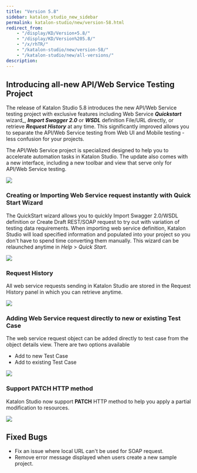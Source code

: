 ```yaml
---
title: "Version 5.8"
sidebar: katalon_studio_new_sidebar
permalink: katalon-studio/new/version-58.html
redirect_from:
    - "/display/KD/Version+5.8/"
    - "/display/KD/Version%205.8/"
    - "/x/rhTR/"
    - "/katalon-studio/new/version-58/"
    - "/katalon-studio/new/all-versions/"
description:
---
```

Introducing all-new API/Web Service Testing Project
---------------------------------------------------

The release of Katalon Studio 5.8 introduces the new API/Web Service testing project with exclusive features including Web Service **_Quickstart_** wizard_, **_Import Swagger 2.0_** or **_WSDL_** definition File/URL directly, or retrieve **_Request History_** at any time. This significantly improved allows you to separate the API/Web Service testing from Web UI and Mobile testing - less confusion for your projects.

The API/Web Service project is specialized designed to help you to accelerate automation tasks in Katalon Studio. The update also comes with a new interface, including a new toolbar and view that serve only for API/Web Service testing.

![](../../images/katalon-studio/new/version-58/New-API.png)

### Creating or Importing Web Service request instantly with Quick Start Wizard

The QuickStart wizard allows you to quickly Import Swagger 2.0/WSDL definition or Create Draft REST/SOAP request to try out with variation of testing data requirements. When importing web service definition, Katalon Studio will load specified information and populated into your project so you don't have to spend time converting them manually. This wizard can be relaunched anytime in _Help_ \> _Quick Start_. 

![](../../images/katalon-studio/new/version-58/Screen-Shot-2018-10-09-at-4.41.24-PM.png)

### Request History

All web service requests sending in Katalon Studio are stored in the Request History panel in which you can retrieve anytime.

![](../../images/katalon-studio/new/version-58/Screen-Shot-2018-10-05-at-3.16.04-PM.png)

### Adding Web Service request directly to new or existing Test Case

The web service request object can be added directly to test case from the object details view. There are two options available

*   Add to new Test Case
*   Add to existing Test Case

![](../../images/katalon-studio/new/version-58/Screen-Shot-2018-10-05-at-3.17.25-PM.png)

### Support PATCH HTTP method

Katalon Studio now support **PATCH** HTTP method to help you apply a partial modification to resources. 

![](../../images/katalon-studio/new/version-58/Screen-Shot-2018-10-08-at-11.35.42-AM.png)

Fixed Bugs
----------

*   Fix an issue where local URL can't be used for SOAP request.
*   Remove error message displayed when users create a new sample project.
